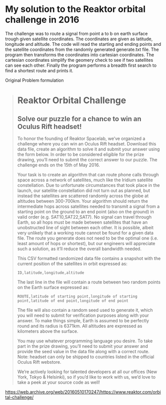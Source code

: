 # My solution to the Reaktor orbital challenge in 2016

The challenge was to route a signal from point a to b on earth surface trough given satellite coordinates.
The coordinates are given as latitude, longitude and altitude.
The code will read the starting and ending points and the satellite coordinates from the randomly generated generate.txt file.
The program then transforms the coordinates into cartesian coordinates.
The cartesian coordinates simplify the geomery check to see if two satellites can see each other.
Finally the program performs a breadth first search to find a shortest route and prints it.

Original Problem formulation

> # Reaktor Orbital Challenge
> ## Solve our puzzle for a chance to win an Oculus Rift headset!
>
> To honor the founding of Reaktor Spacelab, we’ve organized a challenge where you can win an Oculus Rift headset. Download this data file, create an algorithm to solve it and submit your answer using the form below. In order to be considered eligible for the prize drawing, you’ll need to submit the correct answer to our puzzle. The challenge ends on the 15th of May 2016.
>
> Your task is to create an algorithm that can route phone calls through space across a network of satellites, much like the Iridium satellite constellation. Due to unfortunate circumstances that took place in the launch, our satellite constellation did not turn out as planned, but instead the satellites are scattered randomly across the globe at altitudes between 300-700km. Your algorithm should return the intermediate hops across satellites needed to transmit a signal from a starting point on the ground to an end point (also on the ground) in valid order (e.g. SAT10,SAT22,SAT7). No signal can travel through Earth, so all hops must be made between satellites that have an unobstructed line of sight between each other. It is possible, albeit very unlikely that a working route cannot be found for a given data file. The route you generate does not need to be the optimal one (i.e. least amount of hops or shortest), but our engineers will appreciate such a solution, as it’ll reduce the overall bandwidth needed.
>
> This CSV formatted randomized data file contains a snapshot with the current position of the satellites in orbit expressed as:
>
> ```
> ID,latitude,longitude,altitude
> ```
> The last line in the file will contain a route between two random points on the Earth surface expressed as:
> ```
> ROUTE,latitude of starting point,longitude of starting point,latitude of end point,longitude of end point
> ```
> The file will also contain a random seed used to generate it, which you will need to submit for verification purposes along with your answer. To make things simple, Earth is assumed to be perfectly round and its radius is 6371km. All altitudes are expressed as kilometers above the surface.
>
> You may use whatever programming language you desire. To take part in the prize drawing, you’ll need to submit your answer and provide the seed value in the data file along with a correct route. Note: headset can only be shipped to countries listed in the official Oculus Rift webstore.
>
> We’re actively looking for talented developers at all our offices (New York, Tokyo & Helsinki), so if you’d like to work with us, we’d love to take a peek at your source code as well!

 https://web.archive.org/web/20160510170247/https://www.reaktor.com/orbital-challenge/
